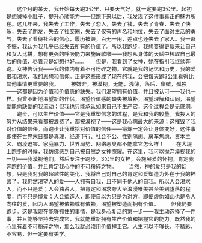 　　这个月的某天，我开始每天跑3公里，只要天气好，就一定要跑3公里。起初是想减掉小肚子，提升心肺能力——但跑下来以后，我发现了这件事真正的魅力所在。这几年来，我失去了工作，失去了恋人，失去了钱，失去了青春，失去了快乐，失去了朋友，失去了社交圈，失去了仅有的声名和地位，失去了面对生活的勇气，失去了看待社会的信心，履历被毁，百无一用，差点也还失去了家人。我一蹶不振，我认为我几乎已经失去所有的价值了。所以我跑步，我想变得更瘦来让自己和女人比拼，想有更强的呼吸能力来施展歌喉——我想从身体的天赋中榨取自己最后的价值，尽管只是幻想也好……
　　但是，我看到了女神，她在指引我继续奔跑。女神告诉我——我的体内有着不可粉碎之物。它就是我的记忆和历史，我的爱恨和渴求，我的思想和信仰。正是这些形成了现在的我，会把每天跑3公里看得比其他事情更重要的我。
　　被嫌弃，被漠视，无能，浅薄，落后，卑微，孤独——这都是因为价值和价值感的缺失。我们渴望拥有价值，并且被认可——我也一样。我曾不断地渴望新的伴侣，渴望价值感的缺失被填补，渴望理解和认同，渴望爱能向缺爱的我流动；但我也只能承认如果自己不生产它，这个过程会是无底洞。
　　跑步，可以生产价值——它是我重塑信念的过程，是我和我的较量。我投入的努力从结果来看都被浪费了，都被漠视了——这是我心病最大的来源；这摧毁了我对价值的信任。而跑步让我重拾对价值的信任——锻炼一定会让身体变好，这件事即使在世界末日都是真理，经济下行、社会不公、性别隔阂、房车焦虑、资本主义、霸凌迫害、家庭暴力、世界局势、网络恶臭都不能拿它怎么样！
　　在大堤上跑步的时候，我仿佛感到自己被自然之女神照耀。在这里，我可以抛弃漠视我的一切——我漠视他们，然后专注于跑步。3公里的女神，会施展爱的怀抱，肯定我奔跑的价值，并且肯定我心中的不可粉碎之物。
　　当然，神的爱只是我的幻想，只是我对我的超越性的美化，我将自己对自己的肯定和爱塑造为外在于我的神罢了。我仍然渴望人的爱——人拥有自我，且不同于他人的自我。所以人会渴求人，而不只是爱；人会独占人，把肯定和渴求夸大至浪漫唯美甚至美到堕落的程度，而不只是博爱；人会塑造人，即便自以为只是为对方，即便虚伪如此也是令人向往的爱，因为人渴望被依赖或有依赖，渴望被塑造而拥有价值。
　　但我仍要跑步。这是我现在能够抓住的事情，是我身心复活的第一步——我主动选择了一件事，并且能够坚持去完成它，我就能重新拥有生产价值和把握它的能力。既然我的心里有着不可粉碎之物，那么我就必须用价值捍卫它。人生可以不够长，不精彩，不容易，但一定要有美学。
<!-- ##{"timestamp":1703156254}## -->